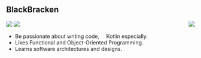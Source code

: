 ## BlackBracken

<img align="right" src="https://github-readme-stats.vercel.app/api/top-langs/?username=blackbracken&layout=compact&hide=python,shell"/>

![](https://img.shields.io/badge/madewith-protein-60d1bc.svg?style=for-the-badge)
![](https://img.shields.io/badge/license-humanrights-bf5050.svg?style=for-the-badge)

- Be passionate about writing code, <img height="11" width="11" src="https://unpkg.com/simple-icons@v3/icons/kotlin.svg" /> Kotlin especially.
- Likes Functional and Object-Oriented Programming.
- Learns software architectures and designs. 
